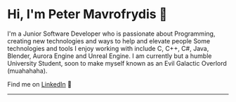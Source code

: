 # Hi, I'm Peter Mavrofrydis 👋

I'm a Junior Software Developer who is passionate about Programming, creating new technologies and ways to help and elevate people Some technologies and tools I enjoy working with include C, C++, C#, Java, Blender, Aurora Engine and Unreal Engine. I am currently but a humble University Student, soon to make myself known as an Evil Galactic Overlord (muahahaha).

Find me on <a href="https://www.linkedin.com/in/petermav-tgv/">LinkedIn</a> 💼

-----
